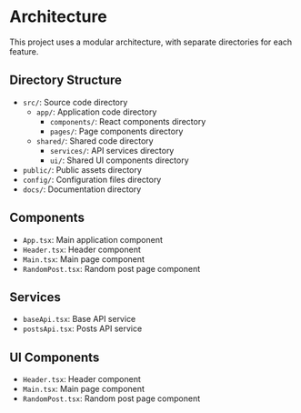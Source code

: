 # Architecture

This project uses a modular architecture, with separate directories for each feature.

## Directory Structure

* `src/`: Source code directory
  + `app/`: Application code directory
    - `components/`: React components directory
    - `pages/`: Page components directory
  + `shared/`: Shared code directory
    - `services/`: API services directory
    - `ui/`: Shared UI components directory
* `public/`: Public assets directory
* `config/`: Configuration files directory
* `docs/`: Documentation directory

## Components

* `App.tsx`: Main application component
* `Header.tsx`: Header component
* `Main.tsx`: Main page component
* `RandomPost.tsx`: Random post page component

## Services

* `baseApi.tsx`: Base API service
* `postsApi.tsx`: Posts API service

## UI Components

* `Header.tsx`: Header component
* `Main.tsx`: Main page component
* `RandomPost.tsx`: Random post page component